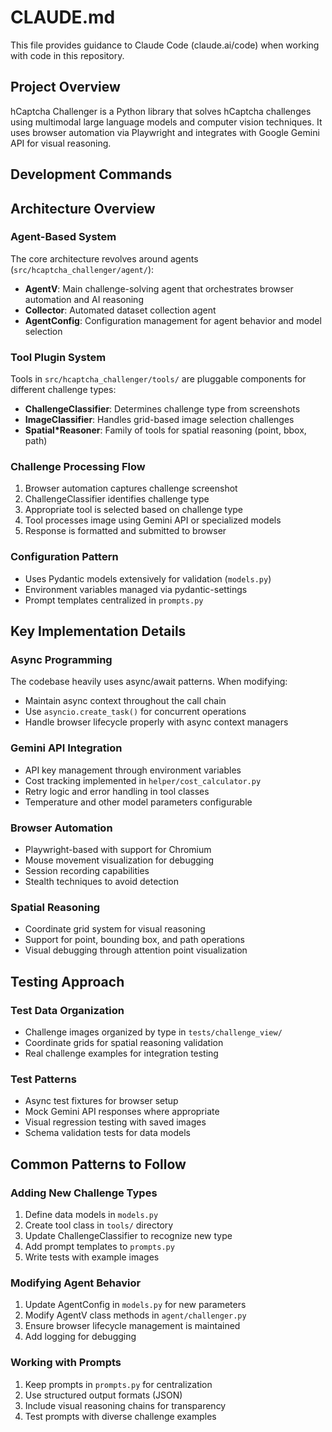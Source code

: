 # CLAUDE.md

This file provides guidance to Claude Code (claude.ai/code) when working with code in this repository.

## Project Overview

hCaptcha Challenger is a Python library that solves hCaptcha challenges using multimodal large language models and computer vision techniques. It uses browser automation via Playwright and integrates with Google Gemini API for visual reasoning.

## Development Commands

## Architecture Overview

### Agent-Based System
The core architecture revolves around agents (`src/hcaptcha_challenger/agent/`):
- **AgentV**: Main challenge-solving agent that orchestrates browser automation and AI reasoning
- **Collector**: Automated dataset collection agent
- **AgentConfig**: Configuration management for agent behavior and model selection

### Tool Plugin System
Tools in `src/hcaptcha_challenger/tools/` are pluggable components for different challenge types:
- **ChallengeClassifier**: Determines challenge type from screenshots
- **ImageClassifier**: Handles grid-based image selection challenges
- **Spatial*Reasoner**: Family of tools for spatial reasoning (point, bbox, path)

### Challenge Processing Flow
1. Browser automation captures challenge screenshot
2. ChallengeClassifier identifies challenge type
3. Appropriate tool is selected based on challenge type
4. Tool processes image using Gemini API or specialized models
5. Response is formatted and submitted to browser

### Configuration Pattern
- Uses Pydantic models extensively for validation (`models.py`)
- Environment variables managed via pydantic-settings
- Prompt templates centralized in `prompts.py`

## Key Implementation Details

### Async Programming
The codebase heavily uses async/await patterns. When modifying:
- Maintain async context throughout the call chain
- Use `asyncio.create_task()` for concurrent operations
- Handle browser lifecycle properly with async context managers

### Gemini API Integration
- API key management through environment variables
- Cost tracking implemented in `helper/cost_calculator.py`
- Retry logic and error handling in tool classes
- Temperature and other model parameters configurable

### Browser Automation
- Playwright-based with support for Chromium
- Mouse movement visualization for debugging
- Session recording capabilities
- Stealth techniques to avoid detection

### Spatial Reasoning
- Coordinate grid system for visual reasoning
- Support for point, bounding box, and path operations
- Visual debugging through attention point visualization

## Testing Approach

### Test Data Organization
- Challenge images organized by type in `tests/challenge_view/`
- Coordinate grids for spatial reasoning validation
- Real challenge examples for integration testing

### Test Patterns
- Async test fixtures for browser setup
- Mock Gemini API responses where appropriate
- Visual regression testing with saved images
- Schema validation tests for data models

## Common Patterns to Follow

### Adding New Challenge Types
1. Define data models in `models.py`
2. Create tool class in `tools/` directory
3. Update ChallengeClassifier to recognize new type
4. Add prompt templates to `prompts.py`
5. Write tests with example images

### Modifying Agent Behavior
1. Update AgentConfig in `models.py` for new parameters
2. Modify AgentV class methods in `agent/challenger.py`
3. Ensure browser lifecycle management is maintained
4. Add logging for debugging

### Working with Prompts
1. Keep prompts in `prompts.py` for centralization
2. Use structured output formats (JSON)
3. Include visual reasoning chains for transparency
4. Test prompts with diverse challenge examples